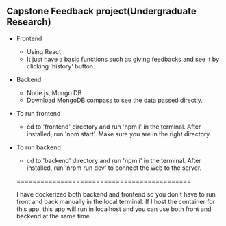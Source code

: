 ## Capstone Feedback project(Undergraduate Research)

- Frontend
    - Using React
    - It just have a basic functions such as giving feedbacks and see it by clicking 'history' button.

- Backend
    - Node.js, Mongo DB
    - Download MongoDB compass to see the data passed directly.

- To run frontend
    - cd to 'frontend' directory and run 'npm i' in the terminal. After installed, run 'npm start'. Make sure you are
    in the right directory.

- To run backend
    - cd to 'backend' directory and run 'npm i' in the terminal. After installed, run 'nrpm run dev' to connect the web to the server.

   ============================================

  I have dockerized both backend and frontend so you don't have to run front and back manually in the local terminal. If I host the container for this app, this app will run in localhost and you can use both front and backend at the same time.

 


